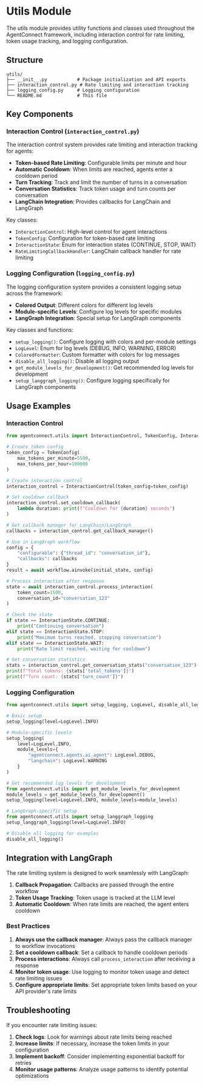 # Utils Module

The utils module provides utility functions and classes used throughout the AgentConnect framework, including interaction control for rate limiting, token usage tracking, and logging configuration.

## Structure

```
utils/
├── __init__.py           # Package initialization and API exports
├── interaction_control.py # Rate limiting and interaction tracking
├── logging_config.py     # Logging configuration
└── README.md             # This file
```

## Key Components

### Interaction Control (`interaction_control.py`)

The interaction control system provides rate limiting and interaction tracking for agents:

- **Token-based Rate Limiting**: Configurable limits per minute and hour
- **Automatic Cooldown**: When limits are reached, agents enter a cooldown period
- **Turn Tracking**: Track and limit the number of turns in a conversation
- **Conversation Statistics**: Track token usage and turn counts per conversation
- **LangChain Integration**: Provides callbacks for LangChain and LangGraph

Key classes:
- `InteractionControl`: High-level control for agent interactions
- `TokenConfig`: Configuration for token-based rate limiting
- `InteractionState`: Enum for interaction states (CONTINUE, STOP, WAIT)
- `RateLimitingCallbackHandler`: LangChain callback handler for rate limiting

### Logging Configuration (`logging_config.py`)

The logging configuration system provides a consistent logging setup across the framework:

- **Colored Output**: Different colors for different log levels
- **Module-specific Levels**: Configure log levels for specific modules
- **LangGraph Integration**: Special setup for LangGraph components

Key classes and functions:
- `setup_logging()`: Configure logging with colors and per-module settings
- `LogLevel`: Enum for log levels (DEBUG, INFO, WARNING, ERROR)
- `ColoredFormatter`: Custom formatter with colors for log messages
- `disable_all_logging()`: Disable all logging output
- `get_module_levels_for_development()`: Get recommended log levels for development
- `setup_langgraph_logging()`: Configure logging specifically for LangGraph components

## Usage Examples

### Interaction Control

```python
from agentconnect.utils import InteractionControl, TokenConfig, InteractionState

# Create token config
token_config = TokenConfig(
    max_tokens_per_minute=5500,
    max_tokens_per_hour=100000
)

# Create interaction control
interaction_control = InteractionControl(token_config=token_config)

# Set cooldown callback
interaction_control.set_cooldown_callback(
    lambda duration: print(f"Cooldown for {duration} seconds")
)

# Get callback manager for LangChain/LangGraph
callbacks = interaction_control.get_callback_manager()

# Use in LangGraph workflow
config = {
    "configurable": {"thread_id": "conversation_id"},
    "callbacks": callbacks
}
result = await workflow.ainvoke(initial_state, config)

# Process interaction after response
state = await interaction_control.process_interaction(
    token_count=1500,
    conversation_id="conversation_123"
)

# Check the state
if state == InteractionState.CONTINUE:
    print("Continuing conversation")
elif state == InteractionState.STOP:
    print("Maximum turns reached, stopping conversation")
elif state == InteractionState.WAIT:
    print("Rate limit reached, waiting for cooldown")

# Get conversation statistics
stats = interaction_control.get_conversation_stats("conversation_123")
print(f"Total tokens: {stats['total_tokens']}")
print(f"Turn count: {stats['turn_count']}")
```

### Logging Configuration

```python
from agentconnect.utils import setup_logging, LogLevel, disable_all_logging

# Basic setup
setup_logging(level=LogLevel.INFO)

# Module-specific levels
setup_logging(
    level=LogLevel.INFO,
    module_levels={
        "agentconnect.agents.ai_agent": LogLevel.DEBUG,
        "langchain": LogLevel.WARNING
    }
)

# Get recommended log levels for development
from agentconnect.utils import get_module_levels_for_development
module_levels = get_module_levels_for_development()
setup_logging(level=LogLevel.INFO, module_levels=module_levels)

# LangGraph-specific setup
from agentconnect.utils import setup_langgraph_logging
setup_langgraph_logging(level=LogLevel.INFO)

# Disable all logging for examples
disable_all_logging()
```

## Integration with LangGraph

The rate limiting system is designed to work seamlessly with LangGraph:

1. **Callback Propagation**: Callbacks are passed through the entire workflow
2. **Token Usage Tracking**: Token usage is tracked at the LLM level
3. **Automatic Cooldown**: When rate limits are reached, the agent enters cooldown

### Best Practices

1. **Always use the callback manager**: Always pass the callback manager to workflow invocations
2. **Set a cooldown callback**: Set a callback to handle cooldown periods
3. **Process interactions**: Always call `process_interaction` after receiving a response
4. **Monitor token usage**: Use logging to monitor token usage and detect rate limiting issues
5. **Configure appropriate limits**: Set appropriate token limits based on your API provider's rate limits

## Troubleshooting

If you encounter rate limiting issues:

1. **Check logs**: Look for warnings about rate limits being reached
2. **Increase limits**: If necessary, increase the token limits in your configuration
3. **Implement backoff**: Consider implementing exponential backoff for retries
4. **Monitor usage patterns**: Analyze usage patterns to identify potential optimizations
